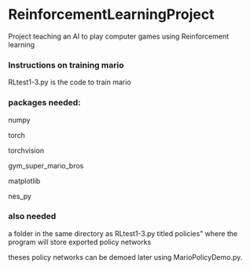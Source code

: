# ReinforcementLearningProject
Project teaching an AI to play computer games using Reinforcement learning

### Instructions on training mario

RLtest1-3.py is the code to train mario

### packages needed:
numpy

torch

torchvision

gym_super_mario_bros

matplotlib

nes_py

### also needed
a folder in the same directory as RLtest1-3.py titled policies" where the program will store exported policy networks

theses policy networks can be demoed later using MarioPolicyDemo.py.

